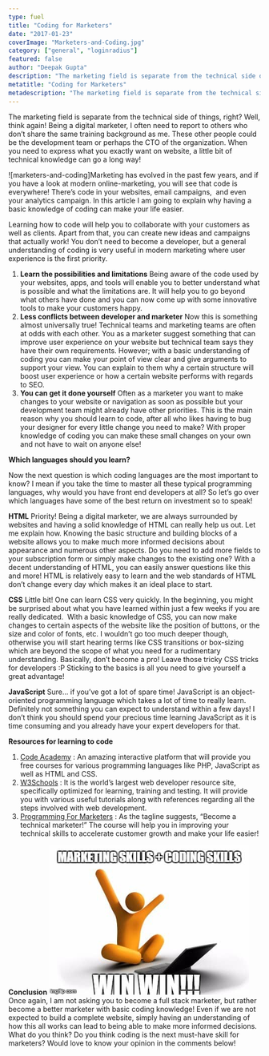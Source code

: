 ```yaml
---
type: fuel
title: "Coding for Marketers"
date: "2017-01-23"
coverImage: "Marketers-and-Coding.jpg"
category: ["general", "loginradius"]
featured: false
author: "Deepak Gupta"
description: "The marketing field is separate from the technical side of things, right? Well, think again! The article implies something else."
metatitle: "Coding for Marketers"
metadescription: "The marketing field is separate from the technical side of things, right? Well, think again! The article implies something else."
---
```


The marketing field is separate from the technical side of things, right? Well, think again! Being a digital marketer, I often need to report to others who don’t share the same training background as me. These other people could be the development team or perhaps the CTO of the organization. When you need to express what you exactly want on website, a little bit of technical knowledge can go a long way!

![marketers-and-coding]Marketing has evolved in the past few years, and if you have a look at modern online-marketing, you will see that code is everywhere! There’s code in your websites, email campaigns,  and even your analytics campaign. In this article I am going to explain why having a basic knowledge of coding can make your life easier.

Learning how to code will help you to collaborate with your customers as well as clients. Apart from that, you can create new ideas and campaigns that actually work! You don’t need to become a developer, but a general understanding of coding is very useful in modern marketing where user experience is the first priority.

1. **Learn the possibilities and limitations** Being aware of the code used by your websites, apps, and tools will enable you to better understand what is possible and what the limitations are. It will help you to go beyond what others have done and you can now come up with some innovative tools to make your customers happy.
2. **Less conflicts between developer and marketer** Now this is something almost universally true! Technical teams and marketing teams are often at odds with each other. You as a marketer suggest something that can improve user experience on your website but technical team says they have their own requirements. However; with a basic understanding of coding you can make your point of view clear and give arguments to support your view. You can explain to them why a certain structure will boost user experience or how a certain website performs with regards to SEO.
3. **You can get it done yourself** Often as a marketer you want to make changes to your website or navigation as soon as possible but your development team might already have other priorities. This is the main reason why you should learn to code, after all who likes having to bug your designer for every little change you need to make? With proper knowledge of coding you can make these small changes on your own and not have to wait on anyone else!

**Which languages should you learn?**

Now the next question is which coding languages are the most important to know? I mean if you take the time to master all these typical programming languages, why would you have front end developers at all? So let’s go over which languages have some of the best return on investment so to speak!

**HTML** Priority! Being a digital marketer, we are always surrounded by websites and having a solid knowledge of HTML can really help us out. Let me explain how. Knowing the basic structure and building blocks of a website allows you to make much more informed decisions about appearance and numerous other aspects. Do you need to add more fields to your subscription form or simply make changes to the existing one? With a decent understanding of HTML, you can easily answer questions like this and more! HTML is relatively easy to learn and the web standards of HTML don’t change every day which makes it an ideal place to start.

**CSS** Little bit! One can learn CSS very quickly. In the beginning, you might be surprised about what you have learned within just a few weeks if you are really dedicated.  With a basic knowledge of CSS, you can now make changes to certain aspects of the website like the position of buttons, or the size and color of fonts, etc. I wouldn’t go too much deeper though, otherwise you will start hearing terms like CSS transitions or box-sizing which are beyond the scope of what you need for a rudimentary understanding. Basically, don’t become a pro! Leave those tricky CSS tricks for developers :P Sticking to the basics is all you need to give yourself a great advantage!

**JavaScript** Sure... if you’ve got a lot of spare time! JavaScript is an object-oriented programming language which takes a lot of time to really learn. Definitely not something you can expect to understand within a few days! I don’t think you should spend your precious time learning JavaScript as it is time consuming and you already have your expert developers for that.

**Resources for learning to code**

1. [Code Academy](https://www.codecademy.com/en) : An amazing interactive platform that will provide you free courses for various programming languages like PHP, JavaScript as well as HTML and CSS.
2. [W3Schools](http://www.w3schools.com/) : It is the world’s largest web developer resource site, specifically optimized for learning, training and testing. It will provide you with various useful tutorials along with references regarding all the steps involved with web development.
3. [Programming For Marketers](http://www.programmingformarketers.com/) : As the tagline suggests, “Become a technical marketer!” The course will help you in improving your technical skills to accelerate customer growth and make your life easier!

**Conclusion ![Marketer-with-Coding-Skills.jpg?ver=1553881376](Marketer-with-Coding-Skills.jpg)** Once again, I am not asking you to become a full stack marketer, but rather become a better marketer with basic coding knowledge! Even if we are not expected to build a complete website, simply having an understanding of how this all works can lead to being able to make more informed decisions. What do you think? Do you think coding is the next must-have skill for marketers? Would love to know your opinion in the comments below!
